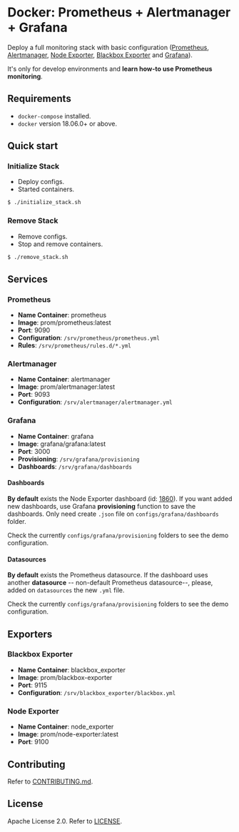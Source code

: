 # Docker: Prometheus + Alertmanager + Grafana

Deploy a full monitoring stack with basic configuration ([Prometheus](https://prometheus.io/docs/introduction/overview/), [Alertmanager](https://prometheus.io/docs/alerting/alertmanager/), [Node Exporter](https://prometheus.io/docs/guides/node-exporter/), [Blackbox Exporter](https://github.com/prometheus/blackbox_exporter) and [Grafana](https://grafana.com/docs/)).

It's only for develop environments and **learn how-to use Prometheus monitoring**.


## Requirements

* `docker-compose` installed.
* `docker` version 18.06.0+ or above. 

## Quick start

### Initialize Stack

* Deploy configs.
* Started containers.

```bash
$ ./initialize_stack.sh
```

### Remove Stack

* Remove configs.
* Stop and remove containers.

```bash
$ ./remove_stack.sh
```

## Services

### Prometheus

* **Name Container**: prometheus
* **Image**: prom/prometheus:latest
* **Port**: 9090
* **Configuration**: `/srv/prometheus/prometheus.yml`
* **Rules**: `/srv/prometheus/rules.d/*.yml`

### Alertmanager

* **Name Container**: alertmanager
* **Image**: prom/alertmanager:latest
* **Port**: 9093
* **Configuration**: `/srv/alertmanager/alertmanager.yml`

### Grafana

* **Name Container**: grafana
* **Image**: grafana/grafana:latest
* **Port**: 3000
* **Provisioning**: `/srv/grafana/provisioning`
* **Dashboards**: `/srv/grafana/dashboards`

#### Dashboards

**By default** exists the Node Exporter dashboard (id: [1860](https://grafana.com/grafana/dashboards/1860)). If you want added new dashboards, use Grafana **provisioning** function to save the dashboards. Only need create `.json` file on `configs/grafana/dashboards` folder.

Check the currently `configs/grafana/provisioning` folders to see the demo configuration.

#### Datasources

**By default** exists the Prometheus datasource. If the dashboard uses another **datasource** -- non-default Prometheus datasource--, please, added on `datasources` the new `.yml` file.

Check the currently `configs/grafana/provisioning` folders to see the demo configuration.

## Exporters

### Blackbox Exporter

* **Name Container**: blackbox_exporter
* **Image**: prom/blackbox-exporter
* **Port**: 9115
* **Configuration**: `/srv/blackbox_exporter/blackbox.yml`

### Node Exporter

* **Name Container**: node_exporter
* **Image**: prom/node-exporter:latest
* **Port**: 9100

## Contributing

Refer to [CONTRIBUTING.md](https://github.com/ialejandro/prometheus-stack/blob/master/CONTRIBUTING.md).

## License

Apache License 2.0. Refer to [LICENSE](https://github.com/ialejandro/prometheus-stack/blob/master/LICENSE).
